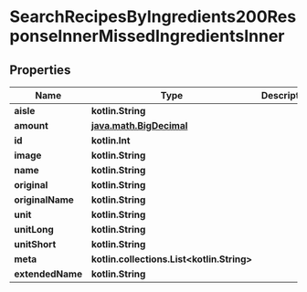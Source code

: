 
# SearchRecipesByIngredients200ResponseInnerMissedIngredientsInner

## Properties
| Name | Type | Description | Notes |
| ------------ | ------------- | ------------- | ------------- |
| **aisle** | **kotlin.String** |  |  |
| **amount** | [**java.math.BigDecimal**](java.math.BigDecimal.md) |  |  |
| **id** | **kotlin.Int** |  |  |
| **image** | **kotlin.String** |  |  |
| **name** | **kotlin.String** |  |  |
| **original** | **kotlin.String** |  |  |
| **originalName** | **kotlin.String** |  |  |
| **unit** | **kotlin.String** |  |  |
| **unitLong** | **kotlin.String** |  |  |
| **unitShort** | **kotlin.String** |  |  |
| **meta** | **kotlin.collections.List&lt;kotlin.String&gt;** |  |  [optional] |
| **extendedName** | **kotlin.String** |  |  [optional] |



